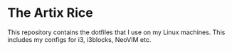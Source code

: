 # The Artix Rice
This repository contains the dotfiles that I use on my Linux machines. This
includes my configs for i3, i3blocks, NeoVIM etc.
